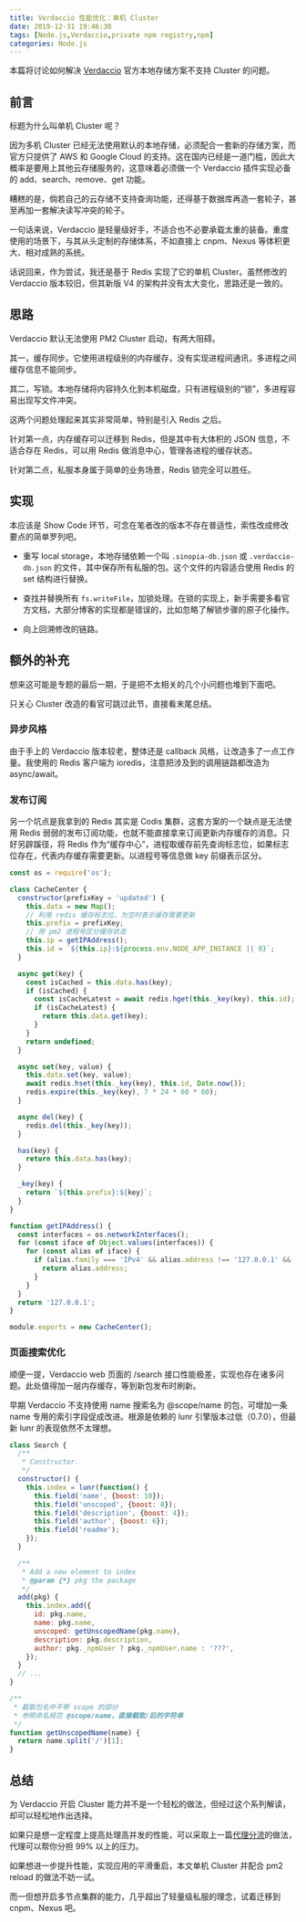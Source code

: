 ```yaml
---
title: Verdaccio 性能优化：单机 Cluster
date: 2019-12-31 19:46:30
tags: [Node.js,Verdaccio,private npm registry,npm]
categories: Node.js
---
```


本篇将讨论如何解决 [Verdaccio](https://github.com/verdaccio/verdaccio) 官方本地存储方案不支持 Cluster 的问题。

<!--more-->

## 前言

标题为什么叫单机 Cluster 呢？

因为多机 Cluster 已经无法使用默认的本地存储，必须配合一套新的存储方案，而官方只提供了 AWS 和 Google Cloud 的支持。这在国内已经是一道门槛，因此大概率是要用上其他云存储服务的，这意味着必须做一个 Verdaccio 插件实现必备的 add、search、remove、get 功能。

糟糕的是，倘若自己的云存储不支持查询功能，还得基于数据库再造一套轮子，甚至再加一套解决读写冲突的轮子。

一句话来说，Verdaccio 是轻量级好手，不适合也不必要承载太重的装备。重度使用的场景下，与其从头定制的存储体系，不如直接上 cnpm、Nexus 等体积更大、相对成熟的系统。

话说回来，作为尝试，我还是基于 Redis 实现了它的单机 Cluster。虽然修改的 Verdaccio 版本较旧，但其新版 V4 的架构并没有太大变化，思路还是一致的。

## 思路
Verdaccio 默认无法使用 PM2 Cluster 启动，有两大阻碍。

其一，缓存同步。它使用进程级别的内存缓存，没有实现进程间通讯，多进程之间缓存信息不能同步。

其二，写锁。本地存储将内容持久化到本机磁盘，只有进程级别的“锁”，多进程容易出现写文件冲突。

这两个问题处理起来其实非常简单，特别是引入 Redis 之后。

针对第一点，内存缓存可以迁移到 Redis，但是其中有大体积的 JSON 信息，不适合存在 Redis，可以用 Redis 做消息中心，管理各进程的缓存状态。

针对第二点，私服本身属于简单的业务场景，Redis 锁完全可以胜任。

## 实现
本应该是 Show Code 环节，可念在笔者改的版本不存在普适性，索性改成修改要点的简单罗列吧。

- 重写 local storage，本地存储依赖一个叫 `.sinopia-db.json` 或 `.verdaccio-db.json` 的文件，其中保存所有私服的包。这个文件的内容适合使用 Redis 的 set 结构进行替换。

- 查找并替换所有 `fs.writeFile`，加锁处理。在锁的实现上，新手需要多看官方文档，大部分博客的实现都是错误的，比如忽略了解锁步骤的原子化操作。

- 向上回溯修改的链路。

## 额外的补充
想来这可能是专题的最后一期，于是把不太相关的几个小问题也堆到下面吧。

只关心 Cluster 改造的看官可跳过此节，直接看末尾总结。

### 异步风格
由于手上的 Verdaccio 版本较老，整体还是 callback 风格，让改造多了一点工作量。我使用的 Redis 客户端为 ioredis，注意把涉及到的调用链路都改造为 async/await。

### 发布订阅
另一个坑点是我拿到的 Redis 其实是 Codis 集群，这套方案的一个缺点是无法使用 Redis 弱弱的发布订阅功能，也就不能直接拿来订阅更新内存缓存的消息。只好另辟蹊径，将 Redis 作为“缓存中心”，进程取缓存前先查询标志位，如果标志位存在，代表内存缓存需要更新。以进程号等信息做 key 前缀表示区分。

```js
const os = require('os');

class CacheCenter {
  constructor(prefixKey = 'updated') {
    this.data = new Map();
    // 利用 redis 缓存标志位，为空时表示缓存需要更新
    this.prefix = prefixKey;
    // 用 pm2 进程号区分缓存状态
    this.ip = getIPAddress();
    this.id = `${this.ip}:${process.env.NODE_APP_INSTANCE || 0}`;
  }

  async get(key) {
    const isCached = this.data.has(key);
    if (isCached) {
      const isCacheLatest = await redis.hget(this._key(key), this.id);
      if (isCacheLatest) {
        return this.data.get(key);
      }
    }
    return undefined;
  }

  async set(key, value) {
    this.data.set(key, value);
    await redis.hset(this._key(key), this.id, Date.now());
    redis.expire(this._key(key), 7 * 24 * 60 * 60);
  }

  async del(key) {
    redis.del(this._key(key));
  }

  has(key) {
    return this.data.has(key);
  }

  _key(key) {
    return `${this.prefix}:${key}`;
  }
}

function getIPAddress() {
  const interfaces = os.networkInterfaces();
  for (const iface of Object.values(interfaces)) {
    for (const alias of iface) {
      if (alias.family === 'IPv4' && alias.address !== '127.0.0.1' && !alias.internal) {
        return alias.address;
      }
    }
  }
  return '127.0.0.1';
}

module.exports = new CacheCenter();
```

### 页面搜索优化
顺便一提，Verdaccio web 页面的 /search 接口性能极差，实现也存在诸多问题。此处值得加一层内存缓存，等到新包发布时刷新。

早期 Verdaccio 不支持使用 name 搜索名为 @scope/name 的包，可增加一条 name 专用的索引字段促成改进。根源是依赖的 lunr 引擎版本过低（0.7.0），但最新 lunr 的表现依然不太理想。

```js
class Search {
  /**
   * Constructor.
   */
  constructor() {
    this.index = lunr(function() {
      this.field('name', {boost: 10});
      this.field('unscoped', {boost: 8});
      this.field('description', {boost: 4});
      this.field('author', {boost: 6});
      this.field('readme');
    });
  }

  /**
   * Add a new element to index
   * @param {*} pkg the package
   */
  add(pkg) {
    this.index.add({
      id: pkg.name,
      name: pkg.name,
      unscoped: getUnscopedName(pkg.name),
      description: pkg.description,
      author: pkg._npmUser ? pkg._npmUser.name : '???',
    });
  }
  // ...
}

/**
 * 截取包名中不带 scope 的部分
 * 参照命名规范 @scope/name，直接截取/后的字符串
 */
function getUnscopedName(name) {
  return name.split('/')[1];
}
```

## 总结
为 Verdaccio 开启 Cluster 能力并不是一个轻松的做法，但经过这个系列解读，却可以轻松地作出选择。

如果只是想一定程度上提高处理高并发的性能，可以采取上一篇[代理分流](https://claude-ray.github.io/2019/10/22/optimize-verdaccio-proxy/)的做法，代理可以帮你分担 99% 以上的压力。

如果想进一步提升性能，实现应用的平滑重启，本文单机 Cluster 并配合 pm2 reload 的做法不妨一试。

而一但想开启多节点集群的能力，几乎超出了轻量级私服的理念，试着迁移到 cnpm、Nexus 吧。
